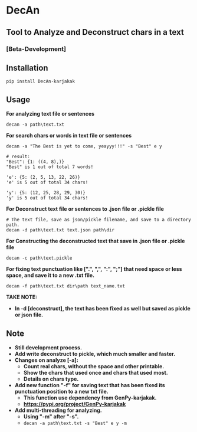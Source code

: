 # DecAn
## Tool to Analyze and Deconstruct chars in a text
### [Beta-Development]

## Installation
```
pip install DecAn-karjakak
```
## Usage
**For analyzing text file or sentences**
```Console
decan -a path\text.txt 
```
**For search chars or words in text file or sentences**
```Console
decan -a "The Best is yet to come, yeayyy!!!" -s "Best" e y

# result:
"Best": {1: ((4, 8),)}
"Best" is 1 out of total 7 words!

'e': {5: (2, 5, 13, 22, 26)}
'e' is 5 out of total 34 chars!

'y': {5: (12, 25, 28, 29, 30)}
'y' is 5 out of total 34 chars!
```
**For Deconstruct text file or sentences to .json file or .pickle file**
```Console
# The text file, save as json/pickle filename, and save to a directory path.
decan -d path\text.txt text.json path\dir 
```
**For Constructing the deconstructed text that save in .json file or .pickle file**
```Console
decan -c path\text.pickle
```
**For fixing text punctuation like [".", ",", ":", ";"] that need space or less space, and save it to a new .txt file.**
```Console
decan -f path\text.txt dir\path text_name.txt
```
**TAKE NOTE:**
* **In -d [deconstruct], the text has been fixed as well but saved as pickle or json file.**
## Note
* **Still development process.**
* **Add write deconstruct to pickle, which much smaller and faster.**
* **Changes on analyze [-a]:**
    * **Count real chars, without the space and other printable.**
    * **Show the chars that used once and chars that used most.**
    * **Details on chars type.**
* **Add new function "-f" for saving text that has been fixed its punctuation position to a new txt file.**
    * **This function use dependency from GenPy-karjakak.** 
    * **https://pypi.org/project/GenPy-karjakak**
* **Add multi-threading for analyzing.**
    * **Using "-m" after "-s".**
    * ```decan -a path\text.txt -s "Best" e y -m```